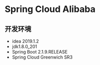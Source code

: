 # Spring Cloud Alibaba

## 开发环境

- idea 2019.1.2
- jdk1.8.0_201
- Spring Boot 2.1.9.RELEASE
- Spring Cloud Greenwich SR3

